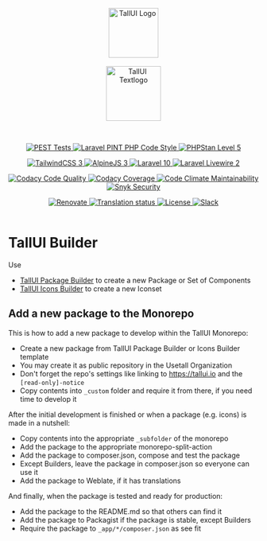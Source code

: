 <p align="center">
    <a href="https://tallui.io" target="_blank"><img src="https://github.com/usetall/tallui/raw/main/_others/tallui-art/tallui-logo.svg" width="100" alt="TallUI Logo"></a>
        <br><br>
      <a href="https://tallui.io" target="_blank">
        <img src="https://github.com/usetall/tallui/raw/main//_others/tallui-art/tallui-textlogo.svg" width="110" alt="TallUI Textlogo">
    </a>
</p><br>
<p align="center">
    <a href="https://github.com/usetall/tallui/actions/workflows/pest.yml">
        <img alt="PEST Tests" src="https://github.com/usetall/tallui/actions/workflows/pest.yml/badge.svg">
    </a>
    <a href="https://github.com/usetall/tallui/actions/workflows/pint.yml">
        <img alt="Laravel PINT PHP Code Style" src="https://github.com/usetall/tallui/actions/workflows/pint.yml/badge.svg">
    </a>
    <a href="https://github.com/usetall/tallui/actions/workflows/phpstan.yml">
        <img alt="PHPStan Level 5" src="https://github.com/usetall/tallui/actions/workflows/phpstan.yml/badge.svg">
    </a>
</p>
<p align="center">
    <a href="https://www.tailwindcss.com">
        <img alt="TailwindCSS 3" src="https://img.shields.io/badge/TailwindCSS-v3-orange?logo=tailwindcss&color=06B6D4">
    </a>
    <a href="https://www.alpinejs.dev">
        <img alt="AlpineJS 3" src="https://img.shields.io/badge/AlpineJS-v3-orange?logo=alpine.js&color=8BC0D0">
    </a>
    <a href="https://www.laravel.com">
        <img alt="Laravel 10" src="https://img.shields.io/badge/Laravel-v10-orange?logo=Laravel&color=FF2D20">
    </a>
    <a href="https://www.laravel-livewire.com">
        <img alt="Laravel Livewire 2" src="https://img.shields.io/badge/Livewire-v2-orange?logo=livewire&color=4E56A6">
    </a>
</p>
<p align="center">
    <a href="https://app.codacy.com/gh/usetall/tallui/dashboard">
        <img src="https://app.codacy.com/project/badge/Grade/2b912412bb6e4892b52688272dec1555" alt="Codacy Code Quality">
    </a>
    <a href="https://app.codacy.com/gh/usetall/tallui/dashboard">
        <img src="https://app.codacy.com/project/badge/Coverage/2b912412bb6e4892b52688272dec1555" alt="Codacy Coverage">
    </a>
    <a href="https://codeclimate.com/github/usetall/tallui/maintainability">
        <img src="https://api.codeclimate.com/v1/badges/1b6dae4442e751fd60b9/maintainability" alt="Code Climate Maintainability">
    </a>
    <a href="https://app.snyk.io/org/adrolli/project/dd7d7d2c-7a0c-4741-ab01-e3d11ea18fa0">
        <img alt="Snyk Security" src="https://img.shields.io/snyk/vulnerabilities/github/usetall/tallui">
    </a>
</p>
<p align="center">
    <a href="https://github.com/usetall/tallui/issues/94">
        <img src="https://img.shields.io/badge/renovate-enabled-brightgreen.svg" alt="Renovate" />
    </a>
    <a href="https://hosted.weblate.org/engage/tallui/">
        <img src="https://hosted.weblate.org/widgets/tallui/-/svg-badge.svg" alt="Translation status" />
    </a>
    <a href="https://github.com/usetall/tallui-app-components/blob/main/LICENSE.md">
        <img alt="License" src="https://img.shields.io/github/license/usetall/tallui-app-components?color=blue&label=license">
    </a>
    <a href="https://tallui.slack.com/">
        <img alt="Slack" src="https://img.shields.io/badge/Slack-TallUI-blue?logo=slack">
    </a>
    <br>
    <br>
</p>

# TallUI Builder

Use

-   [TallUI Package Builder](./tallui-package-builder/README.md) to create a new Package or Set of Components
-   [TallUI Icons Builder](./tallui-icons-builder/README.md) to create a new Iconset

## Add a new package to the Monorepo

This is how to add a new package to develop within the TallUI Monorepo:

-   Create a new package from TallUI Package Builder or Icons Builder template
-   You may create it as public repository in the Usetall Organization
-   Don't forget the repo's settings like linking to https://tallui.io and the `[read-only]-notice`
-   Copy contents into `_custom` folder and require it from there, if you need time to develop it

After the initial development is finished or when a package (e.g. icons) is made in a nutshell:

-   Copy contents into the appropriate `_subfolder` of the monorepo
-   Add the package to the appropriate monorepo-split-action
-   Add the package to composer.json, compose and test the package
-   Except Builders, leave the package in composer.json so everyone can use it
-   Add the package to Weblate, if it has translations

And finally, when the package is tested and ready for production:

-   Add the package to the README.md so that others can find it
-   Add the package to Packagist if the package is stable, except Builders
-   Require the package to `_app/*/composer.json` as see fit

